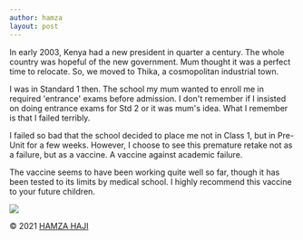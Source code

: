 ```yaml
---
author: hamza
layout: post
---
```

In early 2003, Kenya had a new president in
quarter a century. The whole country was
hopeful of the new government. Mum thought it
was a perfect time to relocate. So, we moved to
Thika, a cosmopolitan industrial town.

I was in Standard 1 then. The school my mum
wanted to enroll me in required 'entrance' exams
before admission. I don't remember if I insisted
on doing entrance exams for Std 2 or it was
mum's idea. What I remember is that I failed
terribly. 

I failed so bad that the school decided to place
me not in Class 1, but in Pre-Unit for a few
weeks. However, I choose to see this premature
retake not as a failure, but as a vaccine. A
vaccine against academic failure. 

The vaccine seems to have been working quite
well so far, though it has been tested to its limits
by medical school. I highly
recommend this vaccine to your future children.


<img src="/assets/images/">

© 2021 <a class="small" href="/about.html">HAMZA HAJI</a>

